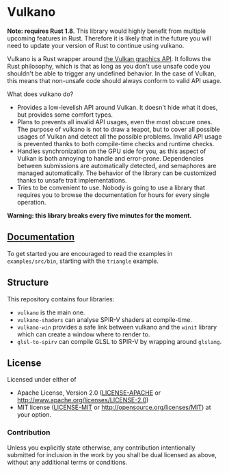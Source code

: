 # Vulkano

**Note: requires Rust 1.8**. This library would highly benefit from multiple upcoming features in
Rust. Therefore it is likely that in the future you will need to update your version of Rust to
continue using vulkano.

Vulkano is a Rust wrapper around [the Vulkan graphics API](https://www.khronos.org/vulkan/).
It follows the Rust philosophy, which is that as long as you don't use unsafe code you shouldn't
be able to trigger any undefined behavior. In the case of Vulkan, this means that non-unsafe code
should always conform to valid API usage.

What does vulkano do?

- Provides a low-levelish API around Vulkan. It doesn't hide what it does, but provides some
  comfort types.
- Plans to prevents all invalid API usages, even the most obscure ones. The purpose of vulkano
  is not to draw a teapot, but to cover all possible usages of Vulkan and detect all the
  possible problems. Invalid API usage is prevented thanks to both compile-time checks and
  runtime checks.
- Handles synchronization on the GPU side for you, as this aspect of Vulkan is both annoying
  to handle and error-prone. Dependencies between submissions are automatically detected, and
  semaphores are managed automatically. The behavior of the library can be customized thanks
  to unsafe trait implementations.
- Tries to be convenient to use. Nobody is going to use a library that requires you to browse
  the documentation for hours for every single operation.

**Warning: this library breaks every five minutes for the moment.**

## [Documentation](http://tomaka.github.io/vulkano/vulkano/index.html)

To get started you are encouraged to read the examples in `examples/src/bin`, starting with
the `triangle` example.

## Structure

This repository contains four libraries:

- `vulkano` is the main one.
- `vulkano-shaders` can analyse SPIR-V shaders at compile-time.
- `vulkano-win` provides a safe link between vulkano and the `winit` library which can create
  a window where to render to.
- `glsl-to-spirv` can compile GLSL to SPIR-V by wrapping around `glslang`.

## License

Licensed under either of
 * Apache License, Version 2.0 ([LICENSE-APACHE](LICENSE-APACHE) or http://www.apache.org/licenses/LICENSE-2.0)
 * MIT license ([LICENSE-MIT](LICENSE-MIT) or http://opensource.org/licenses/MIT)
at your option.

### Contribution

Unless you explicitly state otherwise, any contribution intentionally submitted
for inclusion in the work by you shall be dual licensed as above, without any
additional terms or conditions.

